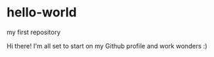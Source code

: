 # hello-world
my first repository

Hi there! I'm all set to start on my Github profile and work wonders :)
